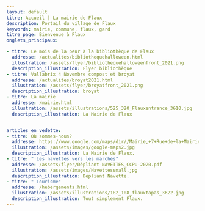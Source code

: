 ```yaml
---
layout: default
titre: Accueil | La mairie de Flaux
description: Portail du village de Flaux
keywords: mairie, commune, flaux, gard
titre_page: Bienvenue à Flaux
onglets_principaux:

- titre: Le mois de la peur à la bibliothèque de Flaux
  addresse: /actualites/bibliothequehalloween.html
  illustration: /assets/flyer/bibliothequehalloweenfront_2021.png
  description_illustration: Flyer bibliothèque
- titre: Vallabrix 4 Novembre compost et broyat
  addresse: /actualites/broyat2021.html
  illustration: /assets/flyer/broyatfront_2021.png
  description_illustration: broyat
- titre: La mairie
  addresse: /mairie.html
  illustration: /assets/illustrations/525_320_Flauxentrance_3610.jpg
  description_illustration: La Mairie de Flaux


articles_en_vedette:
- titre: Où sommes-nous?
  addresse: https://www.google.com/maps/dir//Mairie,+7+Rue+de+la+Mairie,+30700+Flaux/@44.0126437,4.4763609,13z/data=!4m8!4m7!1m0!1m5!1m1!1s0x12b5b63c3159cc4b:0x9feb3ce2c7fcb932!2m2!1d4.504586!2d44.020724modestes_frontpageactussecondaires.png
  illustration: /assets/images/google-maps2.jpg
  description_illustration: La Mairie de Flaux.
- titre: " Les navettes vers les marchés"
  addresse: /assets/flyer/Dépliant-NAVETTES_CCPU-2020.pdf
  illustration: /assets/images/Navettessmall.jpg
  description_illustration: Dépliant Navette.
- titre: " Tourisme"
  addresse: /hebergements.html
  illustration: /assets/illustrations/182_108_flauxtapas_3622.jpg
  description_illustration: Tout simplement Flaux.
---
```

